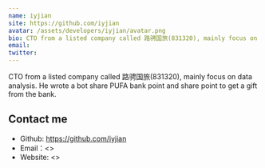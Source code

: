 ```yaml
---
name: iyjian
site: https://github.com/iyjian
avatar: /assets/developers/iyjian/avatar.png
bio: CTO from a listed company called 路骋国旅(831320), mainly focus on data analysis. He wrote a bot share PUFA bank point and share point to get a gift from the bank.
email: 
twitter: 
---
```


CTO from a listed company called 路骋国旅(831320), mainly focus on data analysis. He wrote a bot share PUFA bank point and share point to get a gift from the bank.

## Contact me

- Github: <https://github.com/iyjian>
- Email：<>
- Website: <>
